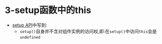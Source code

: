 # 3-setup函数中的this

- [setup API](https://vue.zhcndoc.com/api/composition-api-setup.html#composition-api-setup)中写到:
  - `setup()`自身并不含对组件实例的访问权,即:在`setup()`中访问`this`会是`undefined`
